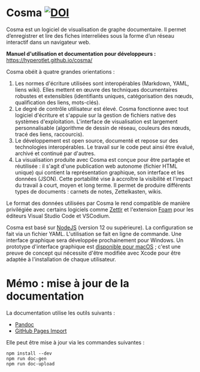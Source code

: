 # Cosma [![DOI](https://zenodo.org/badge/308555323.svg)](https://zenodo.org/badge/latestdoi/308555323)

Cosma est un logiciel de visualisation de graphe documentaire. Il permet d’enregistrer et lire des fiches interreliées sous la forme d’un réseau interactif dans un navigateur web.

**Manuel d'utilisation et documentation pour développeurs :** https://hyperotlet.github.io/cosma/

Cosma obéit à quatre grandes orientations :

1. Les normes d'écriture utilisées sont interopérables (Markdown, YAML, liens wiki). Elles mettent en œuvre des techniques documentaires robustes et extensibles (identifiants uniques, catégorisation des nœuds, qualification des liens, mots-clés).
2. Le degré de contrôle utilisateur est élevé. Cosma fonctionne avec tout logiciel d'écriture et s'appuie sur la gestion de fichiers native des systèmes d'exploitation. L'interface de visualisation est largement personnalisable (algorithme de dessin de réseau, couleurs des nœuds, tracé des liens, raccourcis).
3. Le développement est open source, documenté et repose sur des technologies interopérables. Le travail sur le code peut ainsi être évalué, archivé et continué par d'autres.
4. La visualisation produite avec Cosma est conçue pour être partagée et réutilisée : il s'agit d'une publication web autonome (fichier HTML unique) qui contient la représentation graphique, son interface et les données (JSON). Cette portabilité vise à accroître la visibilité et l'impact du travail à court, moyen et long terme.
Il permet de produire différents types de documents : carnets de notes, Zettelkasten, wikis.

Le format des données utilisées par Cosma le rend compatible de manière privilégiée avec certains logiciels comme [Zettlr](https://zettlr.com) et l'extension [Foam](https://foambubble.github.io/foam/) pour les éditeurs Visual Studio Code et VSCodium.

Cosma est basé sur [NodeJS](https://nodejs.org/fr/) (version 12 ou supérieure). La configuration se fait via un fichier YAML. L'utilisation se fait en ligne de commande. Une interface graphique sera développée prochainement pour Windows. Un prototype d'interface graphique est [disponible pour macOS](https://github.com/hyperotlet/cosma-macos) ; c'est une preuve de concept qui nécessite d'être modifiée avec Xcode pour être adaptée à l'installation de chaque utilisateur.

# Mémo : mise à jour de la documentation

La documentation utilise les outils suivants :

- [Pandoc](https://pandoc.org/)
- [GitHub Pages Import](https://github.com/c-w/ghp-import)

Elle peut être mise à jour via les commandes suivantes :

```
npm install --dev
npm run doc-gen
npm run doc-upload
```
